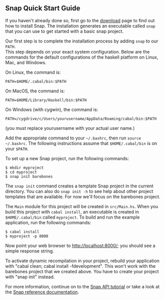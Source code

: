 ## Snap Quick Start Guide

If you haven't already done so, first go to the [download](/download) page to
find out how to install Snap.  The installation generates an executable called
`snap` that you can use to get started with a basic snap project.

Our first step is to complete the installation process by adding `snap` to our `PATH`.  
This step depends on your exact system configuration.  Below are the commands for the 
default configurations of the haskell platform on Linux, Mac, and Windows.

On Linux, the command is:
~~~~~~ {.shell}
PATH=$HOME/.cabal/bin:$PATH
~~~~~~

On MacOS, the command is:
~~~~~ {.shell
PATH=$HOME/Library/Haskell/bin:$PATH
~~~~~

On Windows (with cygwin), the command is:
~~~~~ {.shell}
PATH=/cygdrive/c/Users/yourusername/AppData/Roaming/cabal/bin:$PATH
~~~~~
(you must replace yourusername with your actual user name.)

Add the appropriate command to your `~/.bashrc`, then run `source ~/.bashrc`. The following
instructions assume that `$HOME/.cabal/bin` is on your `$PATH`. 

To set up a new Snap project, run the following commands:

~~~~~~ {.shell}
$ mkdir myproject
$ cd myproject
$ snap init barebones
~~~~~~

The `snap init` command creates a template Snap project in the current
directory.  You can also do `snap init -h` to see help about other project
templates that are available.  For now we'll focus on the barebones project.

The `Main` module for this project will be created in `src/Main.hs`.  When you
build this project with `cabal install`, an executable is created in
`$HOME/.cabal/bin` called `myproject`.  To build and run the example
application, run the following commands:

~~~~~~ {.shell}
$ cabal install
$ myproject -p 8000
~~~~~~

Now point your web browser to [http://localhost:8000/](http://localhost:8000/);
you should see a simple response string.

To activate dynamic recompilation in your project, rebuild your application
with "cabal clean; cabal install -fdevelopment".  This won't work with the
barebones project that we created above.  You have to create your project with
"snap init" instead.

For more information, continue on to the [Snap API
tutorial](tutorials/snap-api) or take a look at the [Snap
reference documentation](/docs).


